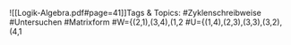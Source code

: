 
![[Logik-Algebra.pdf#page=41]]Tags & Topics:
   #Zyklenschreibweise
   #Untersuchen
   #Matrixform
   #W={(2,1),(3,4),(1,2
   #U={(1,4),(2,3),(3,3),(3,2),(4,1